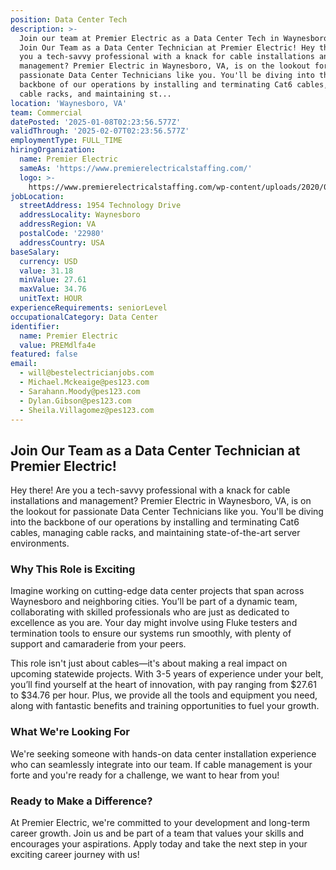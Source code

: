```yaml
---
position: Data Center Tech
description: >-
  Join our team at Premier Electric as a Data Center Tech in Waynesboro, VA.
  Join Our Team as a Data Center Technician at Premier Electric! Hey there! Are
  you a tech-savvy professional with a knack for cable installations and
  management? Premier Electric in Waynesboro, VA, is on the lookout for
  passionate Data Center Technicians like you. You'll be diving into the
  backbone of our operations by installing and terminating Cat6 cables, managing
  cable racks, and maintaining st...
location: 'Waynesboro, VA'
team: Commercial
datePosted: '2025-01-08T02:23:56.577Z'
validThrough: '2025-02-07T02:23:56.577Z'
employmentType: FULL_TIME
hiringOrganization:
  name: Premier Electric
  sameAs: 'https://www.premierelectricalstaffing.com/'
  logo: >-
    https://www.premierelectricalstaffing.com/wp-content/uploads/2020/05/Premier-Electrical-Staffing-logo.png
jobLocation:
  streetAddress: 1954 Technology Drive
  addressLocality: Waynesboro
  addressRegion: VA
  postalCode: '22980'
  addressCountry: USA
baseSalary:
  currency: USD
  value: 31.18
  minValue: 27.61
  maxValue: 34.76
  unitText: HOUR
experienceRequirements: seniorLevel
occupationalCategory: Data Center
identifier:
  name: Premier Electric
  value: PREMdlfa4e
featured: false
email:
  - will@bestelectricianjobs.com
  - Michael.Mckeaige@pes123.com
  - Sarahann.Moody@pes123.com
  - Dylan.Gibson@pes123.com
  - Sheila.Villagomez@pes123.com
---
```




## Join Our Team as a Data Center Technician at Premier Electric!

Hey there! Are you a tech-savvy professional with a knack for cable installations and management? Premier Electric in Waynesboro, VA, is on the lookout for passionate Data Center Technicians like you. You'll be diving into the backbone of our operations by installing and terminating Cat6 cables, managing cable racks, and maintaining state-of-the-art server environments. 

### Why This Role is Exciting

Imagine working on cutting-edge data center projects that span across Waynesboro and neighboring cities. You’ll be part of a dynamic team, collaborating with skilled professionals who are just as dedicated to excellence as you are. Your day might involve using Fluke testers and termination tools to ensure our systems run smoothly, with plenty of support and camaraderie from your peers. 

This role isn't just about cables—it's about making a real impact on upcoming statewide projects. With 3-5 years of experience under your belt, you’ll find yourself at the heart of innovation, with pay ranging from $27.61 to $34.76 per hour. Plus, we provide all the tools and equipment you need, along with fantastic benefits and training opportunities to fuel your growth.

### What We're Looking For

We're seeking someone with hands-on data center installation experience who can seamlessly integrate into our team. If cable management is your forte and you're ready for a challenge, we want to hear from you!

### Ready to Make a Difference?

At Premier Electric, we're committed to your development and long-term career growth. Join us and be part of a team that values your skills and encourages your aspirations. Apply today and take the next step in your exciting career journey with us!